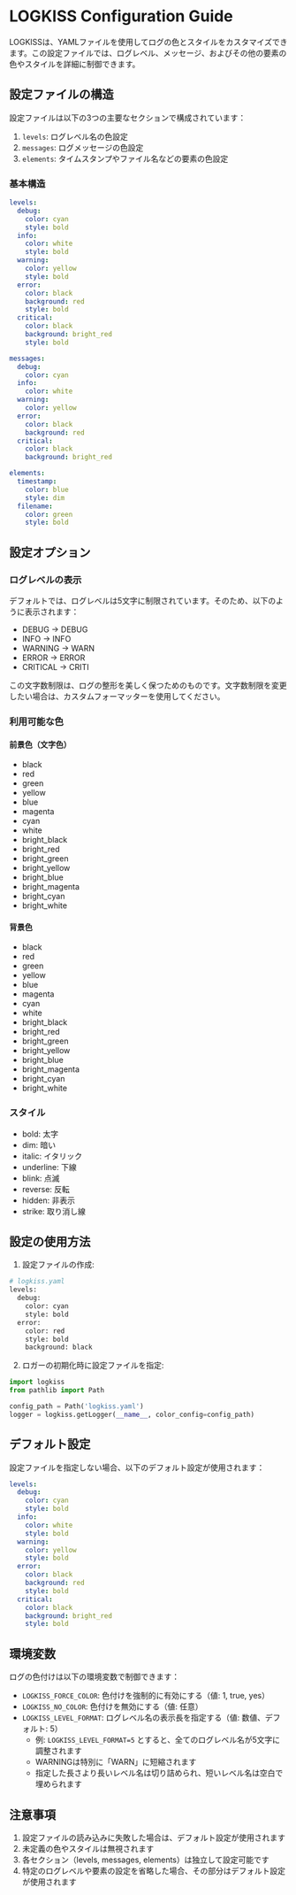 # LOGKISS Configuration Guide

LOGKISSは、YAMLファイルを使用してログの色とスタイルをカスタマイズできます。この設定ファイルでは、ログレベル、メッセージ、およびその他の要素の色やスタイルを詳細に制御できます。

## 設定ファイルの構造

設定ファイルは以下の3つの主要なセクションで構成されています：

1. `levels`: ログレベル名の色設定
2. `messages`: ログメッセージの色設定
3. `elements`: タイムスタンプやファイル名などの要素の色設定

### 基本構造

```yaml
levels:
  debug:
    color: cyan
    style: bold
  info:
    color: white
    style: bold
  warning:
    color: yellow
    style: bold
  error:
    color: black
    background: red
    style: bold
  critical:
    color: black
    background: bright_red
    style: bold

messages:
  debug:
    color: cyan
  info:
    color: white
  warning:
    color: yellow
  error:
    color: black
    background: red
  critical:
    color: black
    background: bright_red

elements:
  timestamp:
    color: blue
    style: dim
  filename:
    color: green
    style: bold
```

## 設定オプション

### ログレベルの表示

デフォルトでは、ログレベルは5文字に制限されています。そのため、以下のように表示されます：

- DEBUG → DEBUG
- INFO → INFO
- WARNING → WARN
- ERROR → ERROR
- CRITICAL → CRITI

この文字数制限は、ログの整形を美しく保つためのものです。文字数制限を変更したい場合は、カスタムフォーマッターを使用してください。

### 利用可能な色

#### 前景色（文字色）
- black
- red
- green
- yellow
- blue
- magenta
- cyan
- white
- bright_black
- bright_red
- bright_green
- bright_yellow
- bright_blue
- bright_magenta
- bright_cyan
- bright_white

#### 背景色
- black
- red
- green
- yellow
- blue
- magenta
- cyan
- white
- bright_black
- bright_red
- bright_green
- bright_yellow
- bright_blue
- bright_magenta
- bright_cyan
- bright_white

### スタイル
- bold: 太字
- dim: 暗い
- italic: イタリック
- underline: 下線
- blink: 点滅
- reverse: 反転
- hidden: 非表示
- strike: 取り消し線

## 設定の使用方法

1. 設定ファイルの作成:
```python
# logkiss.yaml
levels:
  debug:
    color: cyan
    style: bold
  error:
    color: red
    style: bold
    background: black
```

2. ロガーの初期化時に設定ファイルを指定:
```python
import logkiss
from pathlib import Path

config_path = Path('logkiss.yaml')
logger = logkiss.getLogger(__name__, color_config=config_path)
```

## デフォルト設定

設定ファイルを指定しない場合、以下のデフォルト設定が使用されます：

```yaml
levels:
  debug:
    color: cyan
    style: bold
  info:
    color: white
    style: bold
  warning:
    color: yellow
    style: bold
  error:
    color: black
    background: red
    style: bold
  critical:
    color: black
    background: bright_red
    style: bold
```

## 環境変数

ログの色付けは以下の環境変数で制御できます：

- `LOGKISS_FORCE_COLOR`: 色付けを強制的に有効にする（値: 1, true, yes）
- `LOGKISS_NO_COLOR`: 色付けを無効にする（値: 任意）
- `LOGKISS_LEVEL_FORMAT`: ログレベル名の表示長を指定する（値: 数値、デフォルト: 5）
  - 例: `LOGKISS_LEVEL_FORMAT=5` とすると、全てのログレベル名が5文字に調整されます
  - WARNINGは特別に「WARN」に短縮されます
  - 指定した長さより長いレベル名は切り詰められ、短いレベル名は空白で埋められます

## 注意事項

1. 設定ファイルの読み込みに失敗した場合は、デフォルト設定が使用されます
2. 未定義の色やスタイルは無視されます
3. 各セクション（levels, messages, elements）は独立して設定可能です
4. 特定のログレベルや要素の設定を省略した場合、その部分はデフォルト設定が使用されます
